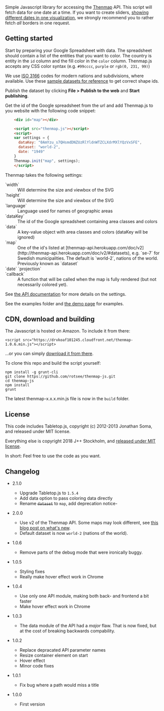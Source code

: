 Simple Javascript library for accessing the [Thenmap](http://www.thenmap.net) API. This script will fetch data for one date at a time. If you want to create sliders, [showing different dates in one visualization](http://old.thenmap.net), we strongly recommend you to rather fetch _all_ borders in one request.

## Getting started

Start by preparing your Google Spreadsheet with data. The spreadsheet should contain a list of the entities that you want to color. The country is entity in the `id` column and the fill color in the `color` column. Thenmap.js accepts any CSS color syntax (e.g. `#99cccc`, `purple` or `rgb(0, 231, 99)`)

We use [ISO 3166](https://en.wikipedia.org/wiki/ISO_3166-1_alpha-2) codes for modern nations and subdivisions, where available. Use these [sample datasets for reference](https://docs.google.com/spreadsheets/d/1dj8qw3I75qudflfkr4wBDipeehnecsSslemkn2j5qRE/edit#gid=0) to get correct shape ids.

Publish the dataset by clicking __File > Publish to the web__ and __Start publishing__.

Get the id of the Google spreadsheet from the url and add Thenmap.js to you website with the following code snippet:

```html
    <div id="map"></div>

    <script src="thenmap.js"></script>
    <script>
    var settings = {
      dataKey: "0AmYzu_s7QHsmdDNZUzRlYldnWTZCLXdrMXlYQzVxSFE",
      dataset: "world-2",
      date: "1949"
    }
    Thenmap.init("map", settings);
    </script>
```

Thenmap takes the following settings:

<dl>
  <dt>`width`
  <dd>Will determine the size and viewbox of the SVG
  <dt>`height`
  <dd>Will determine the size and viewbox of the SVG
  <dt>`language`
  <dd>Language used for names of geographic areas
  <dt>`dataKey`
  <dd>The id of the Google spreadsheet containing area classes and colors
  <dt>`data`
  <dd>A key-value object with area classes and colors (dataKey will be ignored)
  <dt>`map`
  <dd>One of the id's listed at [thenmap-api.herokuapp.com/doc/v2](http://thenmap-api.herokuapp.com/doc/v2/#datasets), e.g. `se-7` for Swedish municipalities. The default is `world-2`, nations of the world. Previously known as `dataset`
  <dt>`date`
  `projection`
  <dt>`callback`
  <dd>A function that will be called when the map is fully rendered (but not necessarily colored yet).
</dl>

See [the API documentation](http://thenmap-api.herokuapp.com/doc/v2/) for more details on the settings.

See the examples folder and [the demo page](http://www.thenmap.net/demo) for examples.

## CDN, download and building

The Javascript is hosted on Amazon. To include it from there:

    <script src="https://drvkoaf101245.cloudfront.net/thenmap-1.0.6.min.js"></script>

...or you can simply [download it from there](https://drvkoaf101245.cloudfront.net/thenmap-1.0.6.min.js).

To clone this repo and build the script yourself:

    npm install -g grunt-cli
    git clone https://github.com/rotsee/thenmap-js.git
    cd thenmap-js
    npm install
    grunt

The latest thenmap-x.x.x.min.js file is now in the `build` folder.

## License
This code includes Tabletop.js, copyright (c) 2012-2013 Jonathan Soma, and released under MIT license.

Everything else is copyright 2018 J++ Stockholm, and [released under MIT license](/LICENSE).

In short: Feel free to use the code as you want.

## Changelog

 * 2.1.0
      * Upgrade Tabletop.js to `1.5.4`
      * Add data option to pass coloring data directly
      * Rename <s>`dataset`</s> to `map`, add deprecation notice-

 * 2.0.0

      * Use v2 of the Thenmap API. Some maps may look different, see [this blog post on what's new](http://jplusplus.org/en/blog/version-two-of-the-thenmap-api/).
      * Default dataset is now `world-2` (nations of the world).

 * 1.0.6

      * Remove parts of the debug mode that were ironically buggy.

 * 1.0.5

      * Styling fixes
      * Really make hover effect work in Chrome

 * 1.0.4

      * Use only one API module, making both back- and frontend a bit faster
      * Make hover effect work in Chrome

 * 1.0.3

      * The data module of the API had a _major_ flaw. That is now fixed, but at the cost of breaking backwards compability.

 * 1.0.2

      * Replace depracated API parameter names
      * Resize container element on start
      * Hover effect
      * Minor code fixes

 * 1.0.1

      * Fix bug where a path would miss a title

 * 1.0.0

      * First version
